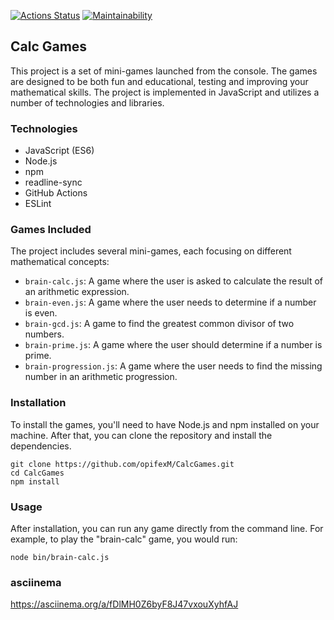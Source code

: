 [![Actions Status](https://github.com/opifexM/CalcGames/actions/workflows/hexlet-check.yml/badge.svg)](https://github.com/opifexM/CalcGames/actions/workflows/hexlet-check.yml)
[![Maintainability](https://api.codeclimate.com/v1/badges/7632ba626da107e573c0/maintainability)](https://codeclimate.com/github/opifexM/CalcGames/maintainability)

## Calc Games

This project is a set of mini-games launched from the console. 
The games are designed to be both fun and educational, testing and improving your mathematical skills. 
The project is implemented in JavaScript and utilizes a number of technologies and libraries.


### Technologies

-   JavaScript (ES6)
-   Node.js
-   npm
-   readline-sync
-   GitHub Actions
-   ESLint

### Games Included

The project includes several mini-games, each focusing on different mathematical concepts:

- `brain-calc.js`: A game where the user is asked to calculate the result of an arithmetic expression.
- `brain-even.js`: A game where the user needs to determine if a number is even.
- `brain-gcd.js`: A game to find the greatest common divisor of two numbers.
- `brain-prime.js`: A game where the user should determine if a number is prime.
- `brain-progression.js`: A game where the user needs to find the missing number in an arithmetic progression.

### Installation

To install the games, you'll need to have Node.js and npm installed on your machine. After that, you can clone the repository and install the dependencies.

```
git clone https://github.com/opifexM/CalcGames.git
cd CalcGames
npm install
```

### Usage
After installation, you can run any game directly from the command line. 
For example, to play the "brain-calc" game, you would run:

```
node bin/brain-calc.js
```

### asciinema
https://asciinema.org/a/fDlMH0Z6byF8J47vxouXyhfAJ